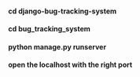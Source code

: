 

#### cd django-bug-tracking-system
#### cd bug_tracking_system
#### python manage.py runserver
#### open the localhost with the right port


   

